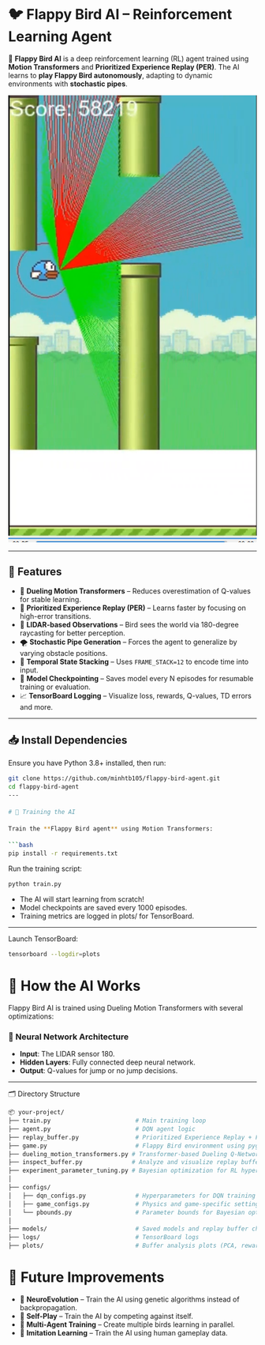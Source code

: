# 🐦 Flappy Bird AI – Reinforcement Learning Agent

🚀 **Flappy Bird AI** is a deep reinforcement learning (RL) agent trained using **Motion Transformers** and **Prioritized Experience Replay (PER)**. The AI learns to **play Flappy Bird autonomously**, adapting to dynamic environments with **stochastic pipes**.

[![Flappy Bird AI Demo](assets/demo_thumbnail.png)](assets/demo.mp4)

---

## 🚀 Features
- 🧠 **Dueling Motion Transformers** – Reduces overestimation of Q-values for stable learning.
- 🎯 **Prioritized Experience Replay (PER)** – Learns faster by focusing on high-error transitions.
- 📡 **LIDAR-based Observations** – Bird sees the world via 180-degree raycasting for better perception.
- 🌪️ **Stochastic Pipe Generation** – Forces the agent to generalize by varying obstacle positions.
- 🧱 **Temporal State Stacking** – Uses `FRAME_STACK=12` to encode time into input.
- 💾 **Model Checkpointing** – Saves model every N episodes for resumable training or evaluation.
- 📈 **TensorBoard Logging** – Visualize loss, rewards, Q-values, TD errors and more.
---

## 📥 Install Dependencies
Ensure you have Python 3.8+ installed, then run:
```bash
git clone https://github.com/minhtb105/flappy-bird-agent.git
cd flappy-bird-agent
---

# 🤖 Training the AI

Train the **Flappy Bird agent** using Motion Transformers:

```bash
pip install -r requirements.txt
```

Run the training script:

```bash
python train.py
```

- The AI will start learning from scratch!  
- Model checkpoints are saved every 1000 episodes.  
- Training metrics are logged in plots/ for TensorBoard.
---

Launch TensorBoard:

```bash
tensorboard --logdir=plots
```

# 🔬 How the AI Works

Flappy Bird AI is trained using Dueling Motion Transformers with several optimizations:

### 🧠 Neural Network Architecture
- **Input**: The LIDAR sensor 180.
- **Hidden Layers**: Fully connected deep neural network.
- **Output**: Q-values for jump or no jump decisions.

---

🗂 Directory Structure
```bash
📦 your-project/
├── train.py                        # Main training loop
├── agent.py                        # DQN agent logic
├── replay_buffer.py                # Prioritized Experience Replay + Filtering + PER
├── game.py                         # Flappy Bird environment using pygame
├── dueling_motion_transformers.py # Transformer-based Dueling Q-Network
├── inspect_buffer.py              # Analyze and visualize replay buffer content
├── experiment_parameter_tuning.py # Bayesian optimization for RL hyperparameters
│
├── configs/
│   ├── dqn_configs.py              # Hyperparameters for DQN training
│   ├── game_configs.py             # Physics and game-specific settings
│   └── pbounds.py                  # Parameter bounds for Bayesian optimization
│
├── models/                         # Saved models and replay buffer chunks
├── logs/                           # TensorBoard logs
├── plots/                          # Buffer analysis plots (PCA, rewards, priorities)
```

# 🚀 Future Improvements

- 🔹 **NeuroEvolution** – Train the AI using genetic algorithms instead of backpropagation.
- 🔹 **Self-Play** – Train the AI by competing against itself.
- 🔹 **Multi-Agent Training** – Create multiple birds learning in parallel.
- 🔹 **Imitation Learning** – Train the AI using human gameplay data.
